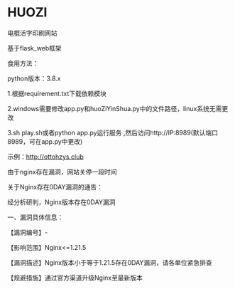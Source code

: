 # HUOZI
电棍活字印刷网站

基于flask_web框架

食用方法：

python版本：3.8.x

1.根据requirement.txt下载依赖模块


2.windows需要修改app.py和huoZiYinShua.py中的文件路径，linux系统无需更改


3.sh play.sh或者python app.py运行服务 ,然后访问http://IP:8989(默认端口8989，可在app.py中更改)


示例：http://ottohzys.club

由于nginx存在漏洞，网站关停一段时间

关于Nginx存在0DAY漏洞的通告：

经分析研判，Nginx版本存在0DAY漏洞

一、漏洞具体信息：

【漏洞编号】-

【影响范围】Nginx<=1.21.5

【漏洞描述】Nginx版本小于等于1.21.5存在0DAY漏洞，请各单位紧急排查

【规避措施】通过官方渠道升级Nginx至最新版本
